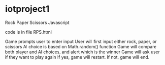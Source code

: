 # iotproject1
Rock Paper Scissors Javascript

code is in file RPS.html

Game prompts user to enter input
User will first input either rock, paper, or scissors
AI choice is based on Math.random() function
Game will compare both player and AI choices, and alert which is the winner
Game will ask user if they want to play again
If yes, game will restart. If not, game will end.
